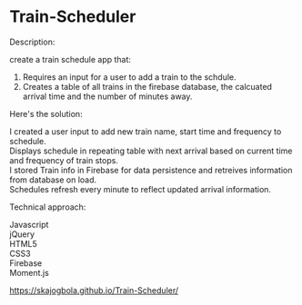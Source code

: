 # Train-Scheduler
Description: 

create a train schedule app that:
   1. Requires an input for a user to add a train to the schdule.
   2. Creates a table of all trains in the firebase database, the calcuated arrival time and the number of minutes away.

Here's the solution:

I created a user input to add new train name, start time and frequency to schedule.   
Displays schedule in repeating table with next arrival based on current time and frequency of train stops.   
I stored Train info in Firebase for data persistence and retreives information from database on load.   
Schedules refresh every minute to reflect updated arrival information.   

Technical approach:

Javascript  
jQuery  
HTML5  
CSS3  
Firebase  
Moment.js 

https://skajogbola.github.io/Train-Scheduler/

